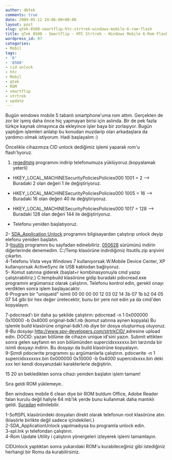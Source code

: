 ```yaml
---
author: dbtek
comments: true
date: 2009-05-12 19:06:00+00:00
layout: post
slug: qtek-8500-smartflip-htc-strtrek-windows-mobile-6-rom-flash
title: qTek 8500 - Smartflip - HTC Strtrek - Windows Mobile 6-Rom Flash
wordpress_id: 97
categories:
- Mobil
tags:
- '6'
- '8500'
- cid unlock
- htc
- Mobil
- qtek
- ROM
- smartflip
- strtrek
- update
---
```


Bugün windows mobile 5 tabanlı smartphone'uma rom attım. Gerçekten de zor bir işmiş daha önce hiç yapmayan birisi için aslında. Bir de pek fazla türkçe kaynak olmayınca da ekleyince işler baya bir zorlaşıyor. Bugün yaptığım işlemleri anlatıp bu konudan muzdarip olan arkadaşlara da yardımcı olmak istiyorum. Hadi başlayalım :)  
  
  
Öncelikle cihazımıza CID unlock dediğimiz işlemi yaparak rom'u flash'lıyoruz.  


1. [regeditstg](http://wiki.xda-developers.com/uploads/regeditSTG.zip) programını indirip telefonumuza yüklüyoruz.(kopyalamak yeterli)  


  * HKEY_LOCAL_MACHINESecurityPoliciesPolicies000 1001 = 2 --> Buradaki 2 olan değeri 1 ile değiştiriyoruz.  

  * HKEY_LOCAL_MACHINESecurityPoliciesPolicies000 1005 = 16 --> Buradaki 16 olan değeri 40 ile değiştiriyoruz.
  * HKEY_LOCAL_MACHINESecurityPoliciesPolicies000 1017 = 128 --> Buradaki 128 olan değeri 144 ile değiştiriyoruz. 
  * Telefonu yeniden başlatıyoruz.  

2- [SDA_Application Unlock](http://wiki.xda-developers.com/uploads/SDA_ApplicationUnlock.zip) programını bilgisayardan çalıştırıp unlock deyip elefonu yeniden başlatın.  
3-[Itsutils](http://www.xs4all.nl/%7Eitsme/projects/xda/tools.html)  programını bu sayfadan edinebiliriz. [050628](http://nah6.com/%7Eitsme/download/itsutl050628.zip) sürümünü indirin diğerlerinde denemedim. C:/Temp klasörüne indirdiğimiz Itsutils.zip arşivini çıkartın.  
4-Telefonu Vista veya Windows 7 kullanıyorsak W.Mobile Device Center, XP kullanıyorsak ActiveSync ile USB kablodan bağlıyoruz.  
5- Komut satırına giderek (başlat+r kombinasyonuyla cmd yazıp çalıştırabiliriz.) C:tempbuild klasörüne gidip buradaki pdocread.exe programını argümansız olarak çalıştırın. Telefonu kontrol edin, gerekli onayı verdikten sonra işlem başlayacaktır.  
6-Program bir "uniqueid" isimli  00 00 00 00 12 03 02 14 3b 07 1b b2 04 05 07 54 gibi bir hex değer üretecektir, bunu bir yere not edin ya da cmd'den kopyalayın.  


7-pdocread'ı bir daha şu şekilde çalıştırın: pdocread -n 1 0x000000 0x10000 -b 0x4000 original-bdk1.nb (komut satırına aynen kopyala) Bu işlemle build klasörüne original-bdk1.nb diye bir dosya oluşturmuş oluyoruz.  
8-Bu dosyayı [http://www.spv-developers.com/strtrkCID/ ](http://www.spv-developers.com/strtrkCID)adresine upload edin.  DOCID: yazan bölüme de cihazın unique id'sini yazın. Submit ettikten sonra gelen sayfanın en son bölümünden supercidxxxxxxx.bin tarzında bir isimli dosyayı indirin. Bu dosyayı da build klasörüne kopyalayın.  
9-Şimdi pdocwrite programını şu argümanlarla çalıştırın. pdocwrite -n 1 supercidxxxxxxx.bin 0x000000 0x10000 -b 0x4000  supercidxxxx.bin deki xxx leri kendi dosyanızdaki karakterlerle değiştirin.  
  
15 20 sn bekledikten sonra cihazı yeniden başlatın işlem tamam!  
  
  
Sıra geldi ROM yüklemeye..  
  
Ben windows mobile 6 clean diye bir ROM buldum Office, Adobe Reader falan kurulu değil haliyle 64 mb'lık yerde bunu kullanmak daha mantıklı geldi. [Şuradan](http://rapidshare.com/files/105213653/RUU_STARTREK_WM6.1_19202_Clean_0.4.rar) edinilebilir.  
  
1-SoftSPL klasöründeki dosyaları direkt olarak telefonun root klasörüne atın. (klasörle birlikte değil sadece içindekileri.)  
2-SDA_ApplicationUnlock yapılmadıysa bu programla unlock edin.  
3-spl.lnk yı telefondan çalıştırın.  
4-Rom Update Utility i çalıştırın yönergeleri izleyerek işlemi tamamlayın.  
  
CIDUnlock yaptıktan sonra yukarıdaki ROM'u kurabileceğiniz gibi istediğiniz herhangi bir Romu da kurabilirsiniz.  

